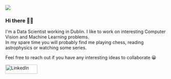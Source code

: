 ![](https://komarev.com/ghpvc/?username=vkasojhaa)

### Hi there 👋🏻

I'm a Data Scientist working in Dublin. I like to work on interesting Computer Vision and Machine Learning problems. <br>
In my spare time you will probably find me playing chess, reading astrophysics or watching some series.

Feel free to reach out if you have any interesting ideas to collaborate 😀

<a href="https://www.linkedin.com/in/vikasojha7" target="_blank"><img alt="LinkedIn" src="https://img.shields.io/badge/linkedin-%230077B5.svg?&style=for-the-badge&logo=linkedin&logoColor=white" height=29, width=100 /></a> 
</p>

